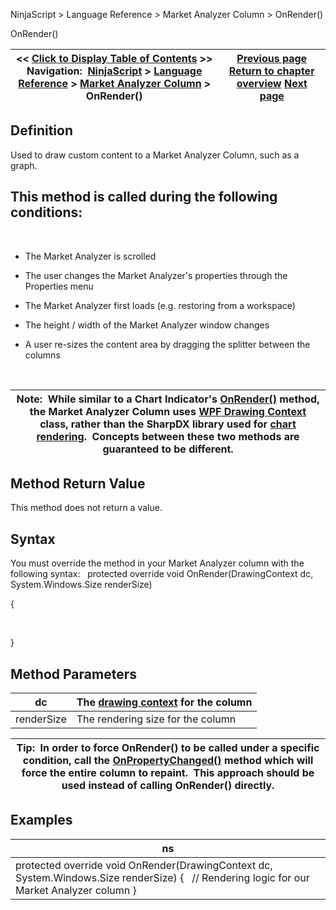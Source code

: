 ﻿
NinjaScript > Language Reference > Market Analyzer Column > OnRender()

OnRender()

| << [Click to Display Table of Contents](onrender2.md) >> **Navigation:**     [NinjaScript](ninjascript-1.md) > [Language Reference](language_reference_wip-1.md) > [Market Analyzer Column](market_analyzer_column-1.md) > OnRender() | [Previous page](iseditable-1.md) [Return to chapter overview](market_analyzer_column-1.md) [Next page](priorvalue-1.md) |
| --- | --- |
## Definition
Used to draw custom content to a Market Analyzer Column, such as a graph.  
## This method is called during the following conditions:
 
- The Market Analyzer is scrolled

- The user changes the Market Analyzer's properties through the Properties menu

- The Market Analyzer first loads (e.g. restoring from a workspace)

- The height / width of the Market Analyzer window changes

- A user re-sizes the content area by dragging the splitter between the columns

 

| Note:  While similar to a Chart Indicator's [OnRender()](onrender-1.md) method, the Market Analyzer Column uses [WPF Drawing Context](https://msdn.microsoft.com/en-us/library/system.windows.media.drawingcontext(v=vs.110).aspx) class, rather than the SharpDX library used for [chart rendering](rendering-1.md).  Concepts between these two methods are guaranteed to be different. |
| --- |

## Method Return Value
This method does not return a value.
 
## Syntax
You must override the method in your Market Analyzer column with the following syntax:
 
protected override void OnRender(DrawingContext dc, System.Windows.Size renderSize)   

{  

   

}
## 
## Method Parameters

| dc | The [drawing context](https://msdn.microsoft.com/en-us/library/system.windows.media.drawingcontext(v=vs.110).aspx) for the column |
| --- | --- |
| renderSize | The rendering size for the column |

| Tip:  In order to force OnRender() to be called under a specific condition, call the [OnPropertyChanged()](onpropertychanged-1.md) method which will force the entire column to repaint.  This approach should be used instead of calling OnRender() directly. |
| --- |
## 
## 
## Examples

| ns |
| --- |
| protected override void OnRender(DrawingContext dc, System.Windows.Size renderSize) {    // Rendering logic for our Market Analyzer column } |
